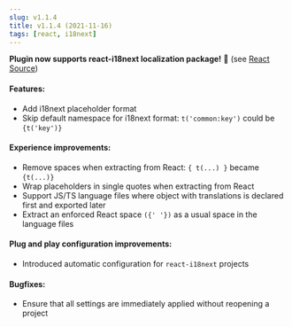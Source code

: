 ```yaml
---
slug: v1.1.4
title: v1.1.4 (2021-11-16)
tags: [react, i18next]
---
```


**Plugin now supports react-i18next localization package!** 🚀 (see [React Source](../jetbrains/source-code/react-jsx-tsx))

#### Features:
 - Add i18next placeholder format
 - Skip default namespace for i18next format: `t('common:key')` could be `{t('key')}`

#### Experience improvements:
 - Remove spaces when extracting from React: `{ t(...) }` became `{t(...)}`
 - Wrap placeholders in single quotes when extracting from React
 - Support JS/TS language files where object with translations is declared first and exported later
 - Extract an enforced React space `({' '})` as a usual space in the language files

#### Plug and play configuration improvements:
 - Introduced automatic configuration for `react-i18next` projects

#### Bugfixes:
 - Ensure that all settings are immediately applied without reopening a project